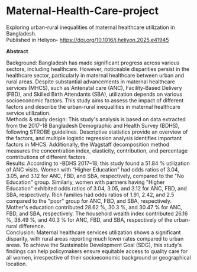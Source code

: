 # Maternal-Health-Care-project
Exploring urban-rural inequalities of maternal healthcare utilization in Bangladesh.
<br> 
Published in Heliyon- https://doi.org/10.1016/j.heliyon.2025.e41945
<br>

**Abstract**

Background:
Bangladesh has made significant progress across various sectors, including healthcare. However, noticeable disparities persist in the healthcare sector, particularly in maternal healthcare between urban and rural areas. Despite substantial advancements in maternal healthcare services (MHCS), such as Antenatal care (ANC), Facility-Based Delivery (FBD), and Skilled Birth Attendants (SBA), utilization depends on various socioeconomic factors. This study aims to assess the impact of different factors and describe the urban-rural inequalities in maternal healthcare service utilization.
<br>
Methods & study design:
This study's analysis is based on data extracted from the 2017-18 Bangladesh Demographic and Health Survey (BDHS), following STROBE guidelines. Descriptive statistics provide an overview of the factors, and multiple logistic regression analysis identifies important factors in MHCS. Additionally, the Wagstaff decomposition method measures the concentration index, elasticity, contribution, and percentage contributions of different factors.
<br>
Results:
According to -BDHS 2017–18, this study found a 51.84 % utilization of ANC visits. Women with "Higher Education" had odds ratios of 3.04, 3.05, and 3.12 for ANC, FBD, and SBA, respectively, compared to the "No Education" group. Similarly, women with partners having "Higher Education" exhibited odds ratios of 3.04, 3.05, and 3.12 for ANC, FBD, and SBA, respectively. Rich families had odds ratios of 1.91, 2.42, and 2.5 compared to the "poor" group for ANC, FBD, and SBA, respectively. Mother's education contributed 28.62 %, 30.3 %, and 30.47 % for ANC, FBD, and SBA, respectively. The household wealth index contributed 26.16 %, 38.49 %, and 40.3 % for ANC, FBD, and SBA, respectively of the urban-rural difference.
<br>
Conclusion:
Maternal healthcare services utilization shows a significant disparity, with rural areas reporting much lower rates compared to urban areas. To achieve the Sustainable Development Goal (SDG), this study's findings can help policymakers ensure equitable access to quality care for all women, irrespective of their socioeconomic background or geographical location.
